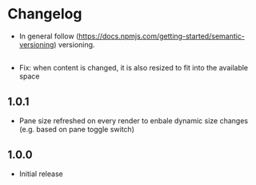 # Changelog

* In general follow (https://docs.npmjs.com/getting-started/semantic-versioning) versioning.

## <next>
* Fix: when content is changed, it is also resized to fit into the available space

## 1.0.1
* Pane size refreshed on every render to enbale dynamic size changes (e.g. based on pane toggle switch)

## 1.0.0
* Initial release
